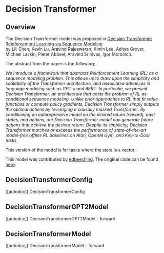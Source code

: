 <!--Copyright 2022 The HuggingFace Team. All rights reserved.

Licensed under the Apache License, Version 2.0 (the "License"); you may not use this file except in compliance with
the License. You may obtain a copy of the License at

http://www.apache.org/licenses/LICENSE-2.0

Unless required by applicable law or agreed to in writing, software distributed under the License is distributed on
an "AS IS" BASIS, WITHOUT WARRANTIES OR CONDITIONS OF ANY KIND, either express or implied. See the License for the
specific language governing permissions and limitations under the License.

⚠️ Note that this file is in Markdown but contain specific syntax for our doc-builder (similar to MDX) that may not be
rendered properly in your Markdown viewer.

-->

# Decision Transformer

## Overview

The Decision Transformer model was proposed in [Decision Transformer: Reinforcement Learning via Sequence Modeling](https://arxiv.org/abs/2106.01345)  
by Lili Chen, Kevin Lu, Aravind Rajeswaran, Kimin Lee, Aditya Grover, Michael Laskin, Pieter Abbeel, Aravind Srinivas, Igor Mordatch.

The abstract from the paper is the following:

*We introduce a framework that abstracts Reinforcement Learning (RL) as a sequence modeling problem. 
This allows us to draw upon the simplicity and scalability of the Transformer architecture, and associated advances
 in language modeling such as GPT-x and BERT. In particular, we present Decision Transformer, an architecture that 
 casts the problem of RL as conditional sequence modeling. Unlike prior approaches to RL that fit value functions or 
 compute policy gradients, Decision Transformer simply outputs the optimal actions by leveraging a causally masked 
 Transformer. By conditioning an autoregressive model on the desired return (reward), past states, and actions, our 
 Decision Transformer model can generate future actions that achieve the desired return. Despite its simplicity, 
 Decision Transformer matches or exceeds the performance of state-of-the-art model-free offline RL baselines on 
 Atari, OpenAI Gym, and Key-to-Door tasks.*

This version of the model is for tasks where the state is a vector.

This model was contributed by [edbeeching](https://huggingface.co/edbeeching). The original code can be found [here](https://github.com/kzl/decision-transformer).

## DecisionTransformerConfig

[[autodoc]] DecisionTransformerConfig


## DecisionTransformerGPT2Model

[[autodoc]] DecisionTransformerGPT2Model
    - forward

## DecisionTransformerModel

[[autodoc]] DecisionTransformerModel
    - forward
